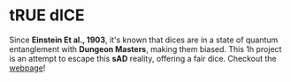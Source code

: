 # tRUE dICE
Since <b>Einstein Et al., 1903</b>, it's known that dices are in a state of quantum entanglement with <b>Dungeon Masters</b>, making them biased. This 1h project is an attempt to escape this <b>sAD</b> reality, offering a fair dice.
Checkout the [webpage](http://luxedo.github.io/trueDice)!
